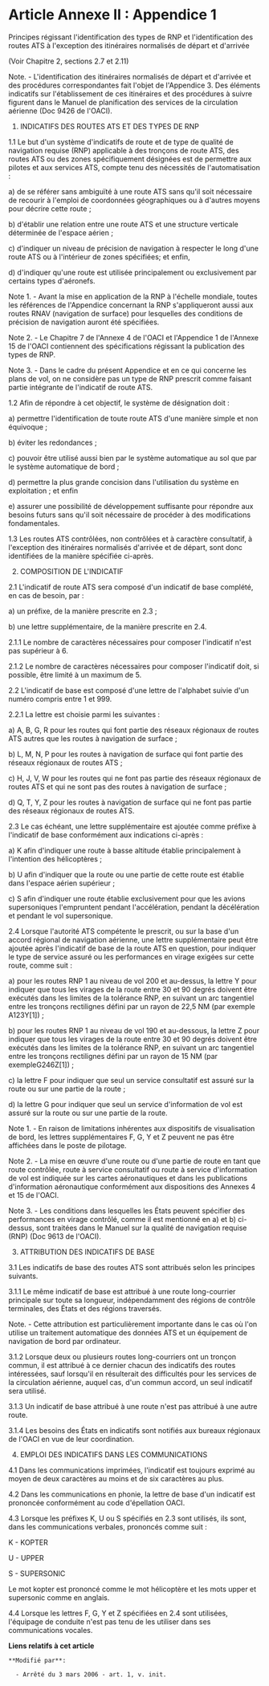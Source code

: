 # Article Annexe II : Appendice 1

Principes régissant l'identification des types de RNP et l'identification des routes ATS à l'exception des itinéraires
normalisés de départ et d'arrivée

(Voir Chapitre 2, sections 2.7 et 2.11) 

Note. - L'identification des itinéraires normalisés de départ et d'arrivée et des procédures correspondantes fait l'objet de
l'Appendice 3. Des éléments indicatifs sur l'établissement de ces itinéraires et des procédures à suivre figurent dans le
Manuel de planification des services de la circulation aérienne (Doc 9426 de l'OACI). 

1. INDICATIFS DES ROUTES ATS ET DES TYPES DE RNP 

1.1 Le but d'un système d'indicatifs de route et de type de qualité de navigation requise (RNP) applicable à des tronçons de
route ATS, des routes ATS ou des zones spécifiquement désignées est de permettre aux pilotes et aux services ATS, compte tenu
des nécessités de l'automatisation : 

a) de se référer sans ambiguïté à une route ATS sans qu'il soit nécessaire de recourir à l'emploi de coordonnées
géographiques ou à d'autres moyens pour décrire cette route ;

b) d'établir une relation entre une route ATS et une structure verticale déterminée de l'espace aérien ;

c) d'indiquer un niveau de précision de navigation à respecter le long d'une route ATS ou à l'intérieur de zones spécifiées;
et enfin,

d) d'indiquer qu'une route est utilisée principalement ou exclusivement par certains types d'aéronefs. 

Note 1. - Avant la mise en application de la RNP à l'échelle mondiale, toutes les références de l'Appendice concernant la RNP
s'appliqueront aussi aux routes RNAV (navigation de surface) pour lesquelles des conditions de précision de navigation auront
été spécifiées. 

Note 2. - Le Chapitre 7 de l'Annexe 4 de l'OACI et l'Appendice 1 de l'Annexe 15 de l'OACI contiennent des spécifications
régissant la publication des types de RNP.

Note 3. - Dans le cadre du présent Appendice et en ce qui concerne les plans de vol, on ne considère pas un type de RNP
prescrit comme faisant partie intégrante de l'indicatif de route ATS.

1.2 Afin de répondre à cet objectif, le système de désignation doit :

a) permettre l'identification de toute route ATS d'une manière simple et non équivoque ;

b) éviter les redondances ;

c) pouvoir être utilisé aussi bien par le système automatique au sol que par le système automatique de bord ;

d) permettre la plus grande concision dans l'utilisation du système en exploitation ; et enfin

e) assurer une possibilité de développement suffisante pour répondre aux besoins futurs sans qu'il soit nécessaire de
procéder à des modifications fondamentales. 

1.3 Les routes ATS contrôlées, non contrôlées et à caractère consultatif, à l'exception des itinéraires normalisés d'arrivée
et de départ, sont donc identifiées de la manière spécifiée ci-après. 

2. COMPOSITION DE L'INDICATIF 

2.1 L'indicatif de route ATS sera composé d'un indicatif de base complété, en cas de besoin, par : 

a) un préfixe, de la manière prescrite en 2.3 ;

b) une lettre supplémentaire, de la manière prescrite en 2.4. 

2.1.1 Le nombre de caractères nécessaires pour composer l'indicatif n'est pas supérieur à 6. 

2.1.2 Le nombre de caractères nécessaires pour composer l'indicatif doit, si possible, être limité à un maximum de 5. 

2.2 L'indicatif de base est composé d'une lettre de l'alphabet suivie d'un numéro compris entre 1 et 999. 

2.2.1 La lettre est choisie parmi les suivantes : 

a) A, B, G, R pour les routes qui font partie des réseaux régionaux de routes ATS autres que les routes à navigation de
surface ;

b) L, M, N, P pour les routes à navigation de surface qui font partie des réseaux régionaux de routes ATS ;

c) H, J, V, W  pour les routes qui ne font pas partie des réseaux régionaux de routes ATS et qui ne sont pas des routes à
navigation de surface ;

d) Q, T, Y, Z pour les routes à navigation de surface qui ne font pas partie des réseaux régionaux de routes ATS. 

2.3 Le cas échéant, une lettre supplémentaire est ajoutée comme préfixe à l'indicatif de base conformément aux indications
ci-après : 

a) K afin d'indiquer une route à basse altitude établie principalement à l'intention des hélicoptères ; 

b) U afin d'indiquer que la route ou une partie de cette route est établie dans l'espace aérien supérieur ;

c) S afin d'indiquer une route établie exclusivement pour que les avions supersoniques l'empruntent pendant l'accélération,
pendant la décélération et pendant le vol supersonique. 

2.4 Lorsque l'autorité ATS compétente le prescrit, ou sur la base d'un accord régional de navigation aérienne, une lettre
supplémentaire peut être ajoutée après l'indicatif de base de la route ATS en question, pour indiquer le type de service
assuré ou les performances en virage exigées sur cette route, comme suit : 

a) pour les routes RNP 1 au niveau de vol 200 et au-dessus, la lettre Y pour indiquer que tous les virages de la route entre
30 et 90 degrés doivent être exécutés dans les limites de la tolérance RNP, en suivant un arc tangentiel entre les tronçons
rectilignes défini par un rayon de 22,5 NM (par exemple A123Y[1]) ;

b) pour les routes RNP 1 au niveau de vol 190 et au-dessous, la lettre Z pour indiquer que tous les virages de la route entre
30 et 90 degrés doivent être exécutés dans les limites de la tolérance RNP, en suivant un arc tangentiel entre les tronçons
rectilignes défini par un rayon de 15 NM (par exempleG246Z[1]) ;

c) la lettre F pour indiquer que seul un service consultatif est assuré sur la route ou sur une partie de la route ;

d) la lettre G pour indiquer que seul un service d'information de vol est assuré sur la route ou sur une partie de la route. 

Note 1. -  En raison de limitations inhérentes aux dispositifs de visualisation de bord, les lettres supplémentaires F, G, Y
et Z peuvent ne pas être affichées dans le poste de pilotage.

Note 2. - La mise en œuvre d'une route ou d'une partie de route en tant que route contrôlée, route à service consultatif ou
route à service d'information de vol est indiquée sur les cartes aéronautiques et dans les publications d'information
aéronautique conformément aux dispositions des Annexes 4 et 15 de l'OACI. 

Note 3. - Les conditions dans lesquelles les États peuvent spécifier des performances en virage contrôlé, comme il est
mentionné en a) et b) ci-dessus, sont traitées dans le Manuel sur la qualité de navigation requise (RNP) (Doc 9613 de
l'OACI). 

3. ATTRIBUTION DES INDICATIFS DE BASE 

3.1 Les indicatifs de base des routes ATS sont attribués selon les principes suivants. 

3.1.1 Le même indicatif de base est attribué à une route long-courrier principale sur toute sa longueur, indépendamment des
régions de contrôle terminales, des États et des régions traversés. 

Note. - Cette attribution est particulièrement importante dans le cas où l'on utilise un traitement automatique des données
ATS et un équipement de navigation de bord par ordinateur. 

3.1.2 Lorsque deux ou plusieurs routes long-courriers ont un tronçon commun, il est attribué à ce dernier chacun des
indicatifs des routes intéressées, sauf lorsqu'il en résulterait des difficultés pour les services de la circulation
aérienne, auquel cas, d'un commun accord, un seul indicatif sera utilisé. 

3.1.3 Un indicatif de base attribué à une route n'est pas attribué à une autre route. 

3.1.4 Les besoins des États en indicatifs sont notifiés aux bureaux régionaux de l'OACI en vue de leur coordination. 

4. EMPLOI DES INDICATIFS DANS LES COMMUNICATIONS 

4.1 Dans les communications imprimées, l'indicatif est toujours exprimé au moyen de deux caractères au moins et de six
caractères au plus. 

4.2 Dans les communications en phonie, la lettre de base d'un indicatif est prononcée conformément au code d'épellation
OACI. 

4.3 Lorsque les préfixes K, U ou S spécifiés en 2.3 sont utilisés, ils sont, dans les communications verbales, prononcés
comme suit :

K - KOPTER

U - UPPER

S - SUPERSONIC 

Le mot kopter est prononcé comme le mot hélicoptère et les mots upper et supersonic comme en anglais. 

4.4 Lorsque les lettres F, G, Y et Z spécifiées en 2.4 sont utilisées, l'équipage de conduite n'est pas tenu de les utiliser
dans ses communications vocales.

**Liens relatifs à cet article**

	**Modifié par**:

	  - Arrêté du 3 mars 2006 - art. 1, v. init.
